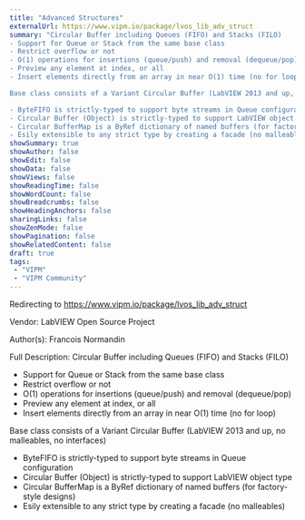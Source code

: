 ```yaml
---
title: "Advanced Structures"
externalUrl: https://www.vipm.io/package/lvos_lib_adv_struct
summary: "Circular Buffer including Queues (FIFO) and Stacks (FILO)
- Support for Queue or Stack from the same base class
- Restrict overflow or not
- O(1) operations for insertions (queue/push) and removal (dequeue/pop)
- Preview any element at index, or all
- Insert elements directly from an array in near O(1) time (no for loop)

Base class consists of a Variant Circular Buffer (LabVIEW 2013 and up, no malleables, no interfaces)

- ByteFIFO is strictly-typed to support byte streams in Queue configuration
- Circular Buffer (Object) is strictly-typed to support LabVIEW object type
- Circular BufferMap is a ByRef dictionary of named buffers (for factory-style designs)
- Esily extensible to any strict type by creating a facade (no malleables)."
showSummary: true
showAuthor: false
showEdit: false
showData: false
showViews: false
showReadingTime: false
showWordCount: false
showBreadcrumbs: false
showHeadingAnchors: false
sharingLinks: false
showZenMode: false
showPagination: false
showRelatedContent: false
draft: true
tags:
 - "VIPM"
 - "VIPM Community"
---
```


Redirecting to https://www.vipm.io/package/lvos_lib_adv_struct

Vendor: LabVIEW Open Source Project

Author(s): Francois Normandin
 
Full Description:
Circular Buffer including Queues (FIFO) and Stacks (FILO)
- Support for Queue or Stack from the same base class
- Restrict overflow or not
- O(1) operations for insertions (queue/push) and removal (dequeue/pop)
- Preview any element at index, or all
- Insert elements directly from an array in near O(1) time (no for loop)

Base class consists of a Variant Circular Buffer (LabVIEW 2013 and up, no malleables, no interfaces)

- ByteFIFO is strictly-typed to support byte streams in Queue configuration
- Circular Buffer (Object) is strictly-typed to support LabVIEW object type
- Circular BufferMap is a ByRef dictionary of named buffers (for factory-style designs)
- Esily extensible to any strict type by creating a facade (no malleables)
